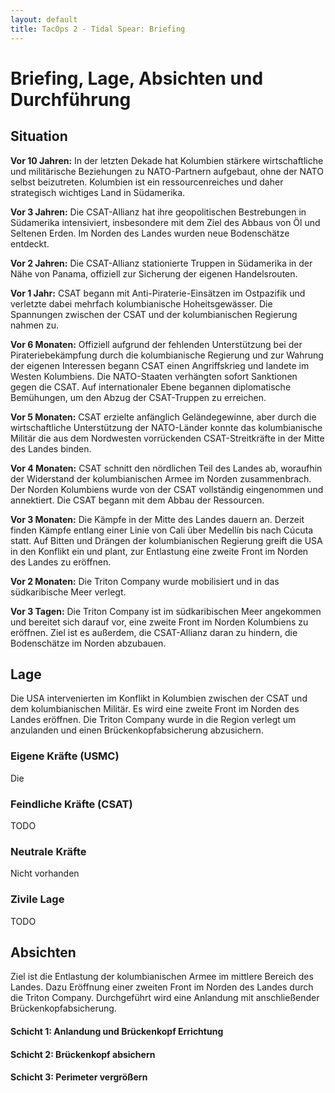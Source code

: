 ```yaml
---
layout: default
title: TacOps 2 - Tidal Spear: Briefing
---
```


# Briefing, Lage, Absichten und Durchführung

## Situation

**Vor 10 Jahren:** In der letzten Dekade hat Kolumbien stärkere wirtschaftliche und militärische Beziehungen zu NATO-Partnern aufgebaut, ohne der NATO selbst beizutreten. Kolumbien ist ein ressourcenreiches und daher strategisch wichtiges Land in Südamerika.

**Vor 3 Jahren:** Die CSAT-Allianz hat ihre geopolitischen Bestrebungen in Südamerika intensiviert, insbesondere mit dem Ziel des Abbaus von Öl und Seltenen Erden. Im Norden des Landes wurden neue Bodenschätze entdeckt.

**Vor 2 Jahren:** Die CSAT-Allianz stationierte Truppen in Südamerika in der Nähe von Panama, offiziell zur Sicherung der eigenen Handelsrouten.

**Vor 1 Jahr:** CSAT begann mit Anti-Piraterie-Einsätzen im Ostpazifik und verletzte dabei mehrfach kolumbianische Hoheitsgewässer. Die Spannungen zwischen der CSAT und der kolumbianischen Regierung nahmen zu.

**Vor 6 Monaten:** Offiziell aufgrund der fehlenden Unterstützung bei der Pirateriebekämpfung durch die kolumbianische Regierung und zur Wahrung der eigenen Interessen begann CSAT einen Angriffskrieg und landete im Westen Kolumbiens. Die NATO-Staaten verhängten sofort Sanktionen gegen die CSAT. Auf internationaler Ebene begannen diplomatische Bemühungen, um den Abzug der CSAT-Truppen zu erreichen.

**Vor 5 Monaten:** CSAT erzielte anfänglich Geländegewinne, aber durch die wirtschaftliche Unterstützung der NATO-Länder konnte das kolumbianische Militär die aus dem Nordwesten vorrückenden CSAT-Streitkräfte in der Mitte des Landes binden.

**Vor 4 Monaten:** CSAT schnitt den nördlichen Teil des Landes ab, woraufhin der Widerstand der kolumbianischen Armee im Norden zusammenbrach. Der Norden Kolumbiens wurde von der CSAT vollständig eingenommen und annektiert. Die CSAT begann mit dem Abbau der Ressourcen.

**Vor 3 Monaten:** Die Kämpfe in der Mitte des Landes dauern an. Derzeit finden Kämpfe entlang einer Linie von Cali über Medellín bis nach Cúcuta statt. Auf Bitten und Drängen der kolumbianischen Regierung greift die USA in den Konflikt ein und plant, zur Entlastung eine zweite Front im Norden des Landes zu eröffnen.

**Vor 2 Monaten:** Die Triton Company wurde mobilisiert und in das südkaribische Meer verlegt.

**Vor 3 Tagen:** Die Triton Company ist im südkaribischen Meer angekommen und bereitet sich darauf vor, eine zweite Front im Norden Kolumbiens zu eröffnen. Ziel ist es außerdem, die CSAT-Allianz daran zu hindern, die Bodenschätze im Norden abzubauen.

## Lage

Die USA intervenierten im Konflikt in Kolumbien zwischen der CSAT und dem kolumbianischen Militär.
Es wird eine zweite Front im Norden des Landes eröffnen.
Die Triton Company wurde in die Region verlegt um anzulanden und einen Brückenkopfabsicherung abzusichern.

### Eigene Kräfte (USMC)

Die

### Feindliche Kräfte (CSAT)

TODO

### Neutrale Kräfte

Nicht vorhanden

### Zivile Lage

TODO

## Absichten

Ziel ist die Entlastung der kolumbianischen Armee im mittlere Bereich des Landes.
Dazu Eröffnung einer zweiten Front im Norden des Landes durch die Triton Company.
Durchgeführt wird eine Anlandung mit anschließender Brückenkopfabsicherung.

#### Schicht 1: Anlandung und Brückenkopf Errichtung  
#### Schicht 2: Brückenkopf absichern  
#### Schicht 3: Perimeter vergrößern